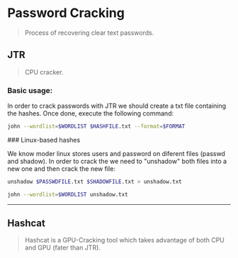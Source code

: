 # Password Cracking

> Process of recovering clear text passwords.

## JTR

> CPU cracker.

### Basic usage:

In order to crack passwords with JTR we should create a txt file containing the hashes. Once done, execute the following command:

```bash
john --wordlist=$WORDLIST $HASHFILE.txt --format=$FORMAT
```

### Linux-based hashes

We know moder linux stores users and password on diferent files (passwd and shadow). In order to crack the we need to "unshadow" both files into a new one and then crack the new file:

```bash
unshadow $PASSWDFILE.txt $SHADOWFILE.txt > unshadow.txt

john --wordlist=$WORDLIST unshadow.txt
```

_____ 

## Hashcat

> Hashcat is a GPU-Cracking tool which takes advantage of both CPU and GPU (fater than JTR).

